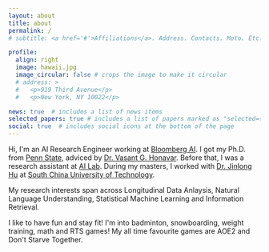 ```yaml
---
layout: about
title: about
permalink: /
# subtitle: <a href='#'>Affiliations</a>. Address. Contacts. Moto. Etc.

profile:
  align: right
  image: hawaii.jpg
  image_circular: false # crops the image to make it circular
  # address: >
  #   <p>919 Third Avenue</p>
  #   <p>New York, NY 10022</p>

news: true  # includes a list of news items
selected_papers: true # includes a list of papers marked as "selected={true}"
social: true  # includes social icons at the bottom of the page
---
```


<!-- Write your biography here. Tell the world about yourself. Link to your favorite [subreddit](http://reddit.com). You can put a picture in, too. The code is already in, just name your picture `prof_pic.jpg` and put it in the `img/` folder.

Put your address / P.O. box / other info right below your picture. You can also disable any these elements by editing `profile` property of the YAML header of your `_pages/about.md`. Edit `_bibliography/papers.bib` and Jekyll will render your [publications page](/al-folio/publications/) automatically.

Link to your social media connections, too. This theme is set up to use [Font Awesome icons](http://fortawesome.github.io/Font-Awesome/) and [Academicons](https://jpswalsh.github.io/academicons/), like the ones below. Add your Facebook, Twitter, LinkedIn, Google Scholar, or just disable all of them. -->

Hi, I'm an AI Research Engineer working at [Bloomberg AI](https://www.bloomberg.com/company/values/tech-at-bloomberg/artificial-intelligence-ai/). I got my Ph.D. from [Penn State](https://ist.psu.edu/), adviced by [Dr. Vasant G. Honavar](http://faculty.ist.psu.edu/vhonavar/). Before that, I was a research assistant at [AI Lab](https://ailab.ist.psu.edu/index.html). During my masters, I worked with [Dr. Jinlong Hu](https://largeapp.github.io/) at [South China University of Technology](http://www2.scut.edu.cn/cs_en/). 

My research interests span across Longitudinal Data Anlaysis, Natural Language Understanding, Statistical Machine Learning and Information Retrieval. 

I like to have fun and stay fit! I'm into badminton, snowboarding, weight training, math and RTS games! My all time favourite games are AOE2 and Don't Starve Together.